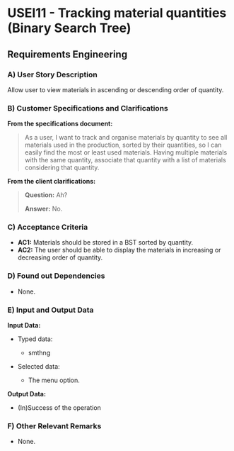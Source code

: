 # USEI11 - Tracking material quantities (Binary Search Tree)

## Requirements Engineering

### A) User Story Description

Allow user to view materials in ascending or descending order of quantity.

### B) Customer Specifications and Clarifications

**From the specifications document:**

> As a user, I want to track and organise materials by quantity to see all materials
used in the production, sorted by their quantities, so I can easily find the most or
least used materials. Having multiple materials with the same quantity, associate
that quantity with a list of materials considering that quantity.


**From the client clarifications:**

> **Question:** Ah?
>
> **Answer:** No.


### C) Acceptance Criteria

* **AC1:** Materials should be stored in a BST sorted by quantity.
* **AC2:**  The user should be able to display the materials in increasing or
  decreasing order of quantity.

### D) Found out Dependencies

* None.

### E) Input and Output Data

**Input Data:**

* Typed data:
    * smthng

* Selected data:
    * The menu option.

**Output Data:**

* (In)Success of the operation

### F) Other Relevant Remarks

* None.